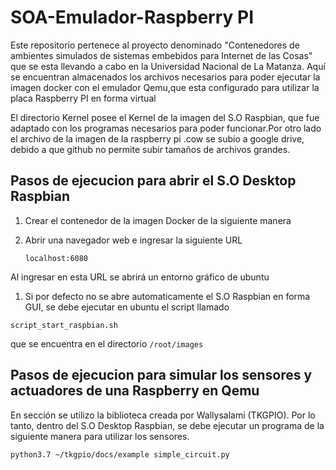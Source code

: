 # SOA-Emulador-Raspberry PI

Este repositorio pertenece al proyecto denominado "Contenedores de ambientes simulados de sistemas embebidos para Internet de las Cosas" que se esta llevando a cabo en la Universidad Nacional de La Matanza. 
Aquí se encuentran almacenados los archivos necesarios para poder ejecutar la imagen docker con el emulador Qemu,que esta configurado para utilizar la placa Raspberry PI en forma virtual

El directorio Kernel posee el Kernel de la imagen del S.O Raspbian, que fue adaptado con los programas necesarios para poder funcionar.Por otro lado el archivo de la imagen de la raspberry pi  .cow se subio a google drive, debido a que github no permite subir tamaños de archivos grandes.

## Pasos de ejecucion para abrir el S.O Desktop Raspbian 
1. Crear el contenedor de la imagen Docker de la siguiente manera

1. Abrir una navegador web e ingresar la siguiente URL

    `localhost:6080`
  
  Al ingresar en esta URL se abrirá un entorno gráfico de ubuntu
1. Si por defecto no se abre automaticamente el S.O Raspbian en forma GUI, se debe ejecutar en ubuntu el script llamado

  `script_start_raspbian.sh`

que se encuentra en el directorio `/root/images` 

## Pasos de ejecucion para simular los sensores y actuadores de una Raspberry en Qemu

En sección se utilizo la biblioteca creada por Wallysalami (TKGPIO). Por lo tanto, dentro del S.O Desktop Raspbian, se debe ejecutar un programa de la siguiente manera para utilizar los sensores.

`python3.7 ~/tkgpio/docs/example simple_circuit.py`
